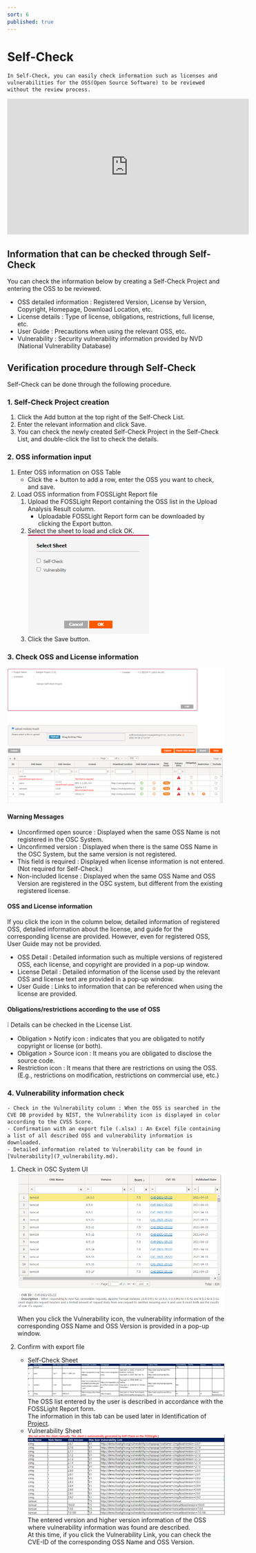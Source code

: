 ```yaml
---
sort: 6
published: true
---
```

# Self-Check
```note
In Self-Check, you can easily check information such as licenses and vulnerabilities for the OSS(Open Source Software) to be reviewed without the review process.
```
<iframe width="560" height="315" src="https://www.youtube.com/embed/ihldFWFIbrM" title="YouTube video player" frameborder="0" allow="accelerometer; autoplay; clipboard-write; encrypted-media; gyroscope; picture-in-picture" allowfullscreen></iframe>

## Information that can be checked through Self-Check

You can check the information below by creating a Self-Check Project and entering the OSS to be reviewed.
- OSS detailed information : Registered Version, License by Version, Copyright, Homepage, Download Location, etc.
- License details : Type of license, obligations, restrictions, full license, etc.
- User Guide : Precautions when using the relevant OSS, etc.
- Vulnerability : Security vulnerability information provided by NVD (National Vulnerability Database)

## Verification procedure through Self-Check
Self-Check can be done through the following procedure.

### 1. Self-Check Project creation
1. Click the Add button at the top right of the Self-Check List.
2. Enter the relevant information and click Save.
3. You can check the newly created Self-Check Project in the Self-Check List, and double-click the list to check the details.

### 2. OSS information input
1. Enter OSS information on OSS Table
    - Click the + button to add a row, enter the OSS you want to check, and save.
2. Load OSS information from FOSSLight Report file
    1. Upload the FOSSLight Report containing the OSS list in the Upload Analysis Result column.
        - Uploadable FOSSLight Report form can be downloaded by clicking the Export button.
    2. Select the sheet to load and click OK.  
    ![select_sheet](../images/6_self_select_sheet.png)
    3. Click the Save button.
 
### 3. Check OSS and License information
![oss_table](../images/6_self_oss_table.png)
#### Warning Messages
- Unconfirmed open source : Displayed when the same OSS Name is not registered in the OSC System.
- Unconfirmed version : Displayed when there is the same OSS Name in the OSC System, but the same version is not registered.
- This field is required : Displayed when license information is not entered. (Not required for Self-Check.)
- Non-included license : Displayed when the same OSS Name and OSS Version are registered in the OSC system, but different from the existing registered license.

#### OSS and License information
If you click the icon in the column below, detailed information of registered OSS, detailed information about the license, and guide for the corresponding license are provided.
However, even for registered OSS, User Guide may not be provided.
- OSS Detail : Detailed information such as multiple versions of registered OSS, each license, and copyright are provided in a pop-up window.
- License Detail : Detailed information of the license used by the relevant OSS and license text are provided in a pop-up window.
- User Guide : Links to information that can be referenced when using the license are provided.

#### Obligations/restrictions according to the use of OSS
❕ Details can be checked in the License List.
- Obligation > Notify icon : indicates that you are obligated to notify copyright or license (or both).
- Obligation > Source icon : It means you are obligated to disclose the source code.
- Restriction icon : It means that there are restrictions on using the OSS.  
(E.g., restrictions on modification, restrictions on commercial use, etc.)

### 4. Vulnerability information check
```note
- Check in the Vulnerability column : When the OSS is searched in the CVE DB provided by NIST, the Vulnerability icon is displayed in color according to the CVSS Score.
- Confirmation with an export file (.xlsx) : An Excel file containing a list of all described OSS and vulnerability information is downloaded.
- Detailed information related to Vulnerability can be found in [Vulnerability](7_vulnerability.md).
```
1. Check in OSC System UI
![self_pop](../images/6_self_pop.png)
When you click the Vulnerability icon, the vulnerability information of the corresponding OSS Name and OSS Version is provided in a pop-up window.

2. Confirm with export file
    - Self-Check Sheet
    ![self_check_sheet](../images/6_self_sheet1.png)
    The OSS list entered by the user is described in accordance with the FOSSLight Report form.  
    The information in this tab can be used later in Identification of [Project](4_project.md).
    - Vulnerability Sheet
    ![self_check_sheet2](../images/6_self_sheet2.png)
    The entered version and higher version information of the OSS where vulnerability information was found are described.  
    At this time, if you click the Vulnerability Link, you can check the CVE-ID of the corresponding OSS Name and OSS Version. 
